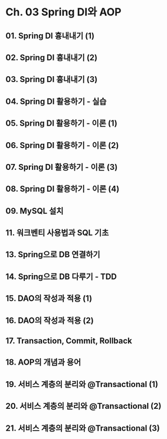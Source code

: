# Ch. 03 Spring DI와 AOP
## 01. Spring DI 흉내내기 (1)

## 02. Spring DI 흉내내기 (2)

## 03. Spring DI 흉내내기 (3)

## 04. Spring DI 활용하기 - 실습

## 05. Spring DI 활용하기 - 이론 (1)

## 06. Spring DI 활용하기 - 이론 (2)

## 07. Spring DI 활용하기 - 이론 (3)

## 08. Spring DI 활용하기 - 이론 (4)

## 09. MySQL 설치

## 11. 워크벤티 사용법과 SQL 기초

## 13. Spring으로 DB 연결하기

## 14. Spring으로 DB 다루기 - TDD

## 15. DAO의 작성과 적용 (1)

## 16. DAO의 작성과 적용 (2)

## 17. Transaction, Commit, Rollback

## 18. AOP의 개념과 용어

## 19. 서비스 계층의 분리와 @Transactional (1)

## 20. 서비스 계층의 분리와 @Transactional (2)

## 21. 서비스 계층의 분리와 @Transactional (3)
